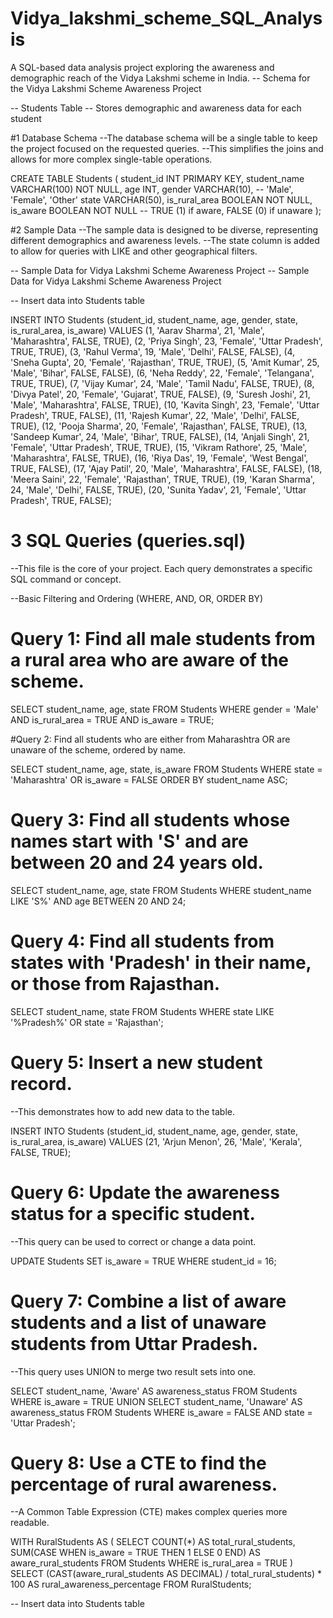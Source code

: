 # Vidya_lakshmi_scheme_SQL_Analysis
  A SQL-based data analysis project exploring the awareness and demographic reach of the Vidya Lakshmi scheme in India. 
-- Schema for the Vidya Lakshmi Scheme Awareness Project

-- Students Table
-- Stores demographic and awareness data for each student

#1 Database Schema 
--The database schema will be a single table to keep the project focused on the requested queries.
--This simplifies the joins and allows for more complex single-table operations.

CREATE TABLE Students (
    student_id INT PRIMARY KEY,
    student_name VARCHAR(100) NOT NULL,
    age INT,
    gender VARCHAR(10), -- 'Male', 'Female', 'Other'
    state VARCHAR(50),
    is_rural_area BOOLEAN NOT NULL,
    is_aware BOOLEAN NOT NULL -- TRUE (1) if aware, FALSE (0) if unaware
);

#2 Sample Data 
--The sample data is designed to be diverse, representing different demographics and awareness levels.
--The state column is added to allow for queries with LIKE and other geographical filters.

-- Sample Data for Vidya Lakshmi Scheme Awareness Project
-- Sample Data for Vidya Lakshmi Scheme Awareness Project

-- Insert data into Students table

INSERT INTO Students (student_id, student_name, age, gender, state, is_rural_area, is_aware) VALUES
(1, 'Aarav Sharma', 21, 'Male', 'Maharashtra', FALSE, TRUE),
(2, 'Priya Singh', 23, 'Female', 'Uttar Pradesh', TRUE, TRUE),
(3, 'Rahul Verma', 19, 'Male', 'Delhi', FALSE, FALSE),
(4, 'Sneha Gupta', 20, 'Female', 'Rajasthan', TRUE, TRUE),
(5, 'Amit Kumar', 25, 'Male', 'Bihar', FALSE, FALSE),
(6, 'Neha Reddy', 22, 'Female', 'Telangana', TRUE, TRUE),
(7, 'Vijay Kumar', 24, 'Male', 'Tamil Nadu', FALSE, TRUE),
(8, 'Divya Patel', 20, 'Female', 'Gujarat', TRUE, FALSE),
(9, 'Suresh Joshi', 21, 'Male', 'Maharashtra', FALSE, TRUE),
(10, 'Kavita Singh', 23, 'Female', 'Uttar Pradesh', TRUE, FALSE),
(11, 'Rajesh Kumar', 22, 'Male', 'Delhi', FALSE, TRUE),
(12, 'Pooja Sharma', 20, 'Female', 'Rajasthan', FALSE, TRUE),
(13, 'Sandeep Kumar', 24, 'Male', 'Bihar', TRUE, FALSE),
(14, 'Anjali Singh', 21, 'Female', 'Uttar Pradesh', TRUE, TRUE),
(15, 'Vikram Rathore', 25, 'Male', 'Maharashtra', FALSE, TRUE),
(16, 'Riya Das', 19, 'Female', 'West Bengal', TRUE, FALSE),
(17, 'Ajay Patil', 20, 'Male', 'Maharashtra', FALSE, FALSE),
(18, 'Meera Saini', 22, 'Female', 'Rajasthan', TRUE, TRUE),
(19, 'Karan Sharma', 24, 'Male', 'Delhi', FALSE, TRUE),
(20, 'Sunita Yadav', 21, 'Female', 'Uttar Pradesh', TRUE, FALSE);


# 3 SQL Queries (queries.sql)
--This file is the core of your project. Each query demonstrates a specific SQL command or concept.

--Basic Filtering and Ordering (WHERE, AND, OR, ORDER BY)
# Query 1: Find all male students from a rural area who are aware of the scheme.

SELECT student_name, age, state
FROM Students
WHERE gender = 'Male' AND is_rural_area = TRUE AND is_aware = TRUE;

#Query 2: Find all students who are either from Maharashtra OR are unaware of the scheme, ordered by name.

SELECT student_name, age, state, is_aware
FROM Students
WHERE state = 'Maharashtra' OR is_aware = FALSE
ORDER BY student_name ASC;

# Query 3: Find all students whose names start with 'S' and are between 20 and 24 years old.

SELECT student_name, age, state
FROM Students
WHERE student_name LIKE 'S%' AND age BETWEEN 20 AND 24;

# Query 4: Find all students from states with 'Pradesh' in their name, or those from Rajasthan.

SELECT student_name, state
FROM Students
WHERE state LIKE '%Pradesh%' OR state = 'Rajasthan';

#  Query 5: Insert a new student record.
--This demonstrates how to add new data to the table.

INSERT INTO Students (student_id, student_name, age, gender, state, is_rural_area, is_aware)
VALUES (21, 'Arjun Menon', 26, 'Male', 'Kerala', FALSE, TRUE);

# Query 6: Update the awareness status for a specific student.
--This query can be used to correct or change a data point.

UPDATE Students
SET is_aware = TRUE
WHERE student_id = 16; 

# Query 7: Combine a list of aware students and a list of unaware students from Uttar Pradesh.
--This query uses UNION to merge two result sets into one.

SELECT student_name, 'Aware' AS awareness_status
FROM Students
WHERE is_aware = TRUE
UNION
SELECT student_name, 'Unaware' AS awareness_status
FROM Students
WHERE is_aware = FALSE AND state = 'Uttar Pradesh';

# Query 8: Use a CTE to find the percentage of rural awareness.
--A Common Table Expression (CTE) makes complex queries more readable.

WITH RuralStudents AS (
    SELECT COUNT(*) AS total_rural_students,
           SUM(CASE WHEN is_aware = TRUE THEN 1 ELSE 0 END) AS aware_rural_students
    FROM Students
    WHERE is_rural_area = TRUE
)
SELECT
    (CAST(aware_rural_students AS DECIMAL) / total_rural_students) * 100 AS rural_awareness_percentage
FROM RuralStudents;














































-- Insert data into Students table

